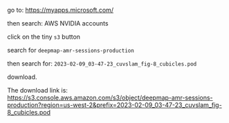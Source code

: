 go to: https://myapps.microsoft.com/

then search: AWS NVIDIA accounts

click on the tiny `s3` button

search for `deepmap-amr-sessions-production`

then search for: `2023-02-09_03-47-23_cuvslam_fig-8_cubicles.pod`

download.

The download link is: https://s3.console.aws.amazon.com/s3/object/deepmap-amr-sessions-production?region=us-west-2&prefix=2023-02-09_03-47-23_cuvslam_fig-8_cubicles.pod



